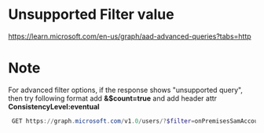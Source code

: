 # Unsupported Filter value
https://learn.microsoft.com/en-us/graph/aad-advanced-queries?tabs=http
# Note
For advanced filter options, if the response shows "unsupported query", then try following format add  **&$count=true** and add header attr **ConsistencyLevel:eventual**

```powershell
 GET https://graph.microsoft.com/v1.0/users/?$filter=onPremisesSamAccountName eq 'username'&$count=true
```
